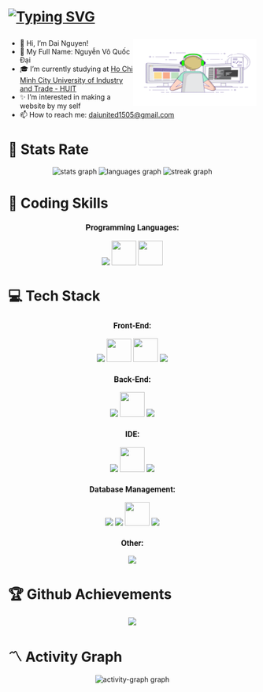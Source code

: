 <h1>

[![Typing SVG](https://readme-typing-svg.demolab.com?font=Fira+Code&weight=500&size=50&duration=2500&pause=1000&color=FF357AFF&background=FFFFFF00&width=1000&&height=100&lines=%F0%9F%8C%A0Hi+There!%F0%9F%AA%90;%F0%9F%8C%A0I'm+Dai+Nguyen!%F0%9F%AA%90;%F0%9F%8C%A0Welcome+To+My+Github+Page!%F0%9F%AA%90)](https://git.io/typing-svg)
</h1>

<!-- GIF -->
<img align="right" height="135" width="250" src="https://raw.githubusercontent.com/mikonoid/mikonoid/main/images/gifs/coder3.gif" />

- 👋 Hi, I’m Dai Nguyen!
- 🎫 My Full Name: Nguyễn Võ Quốc Đại
- 🎓 I’m currently studying at [Ho Chi Minh City University of Industry and Trade - HUIT](https://huit.edu.vn/)
- ✨ I’m interested in making a website by my self
- 📫 How to reach me: daiunited1505@gmail.com

# 🌟 Stats Rate
<div align="center">
  <img src="https://github-readme-stats.vercel.app/api?username=DaiUnited&show_icons=true&theme=radical" height="150" alt="stats graph"  />
  <img src="https://github-readme-stats.vercel.app/api/top-langs?username=DaiUnited&locale=en&hide_title=false&layout=compact&card_width=320&langs_count=5&theme=radical&hide_border=false&order=2" height="150" alt="languages graph"  />
  <img src="https://streak-stats.demolab.com?user=DaiUnited&locale=en&mode=daily&theme=radical&hide_border=false&border_radius=5&order=3" height="150" alt="streak graph"  />
</div>

# 💫 Coding Skills
<div align="center">
<h3 style="font-family: 'Roboto', sans-serif">Programming Languages:</h3>

![](https://skillicons.dev/icons?i=java&theme=light) <img src="https://upload.wikimedia.org/wikipedia/commons/b/bd/Logo_C_sharp.svg" width="50" height="50"> <img src="https://icons.veryicon.com/png/System/Colorful%20Long%20Shadow/Html%20tags.png" width="50" height="50">

</div>

# 💻 Tech Stack
<div align="center">
<h3 style="font-family: 'Roboto', sans-serif">Front-End:</h3>

![](https://skillicons.dev/icons?i=html,css) <img src="https://i.pinimg.com/originals/13/40/7c/13407c12f50f08d328800c3caef43f61.png" width="50" height="47"> <img src="https://seeklogo.com/images/B/bootstrap-framework-logo-D45BDEC73C-seeklogo.com.png" width="50" height="48"> ![](https://skillicons.dev/icons?i=tailwind) 

<h3 style="font-family: 'Roboto', sans-serif">Back-End:</h3>

![](https://skillicons.dev/icons?i=spring,hibernate) <img src="https://upload.wikimedia.org/wikipedia/commons/thumb/e/ee/.NET_Core_Logo.svg/2048px-.NET_Core_Logo.svg.png" width="50" height="50"> ![](https://skillicons.dev/icons?i=nodejs,nestjs)
<h3 style="font-family: 'Roboto', sans-serif">IDE:</h3>

![](https://skillicons.dev/icons?i=vscode,visualstudio) <img src="https://upload.wikimedia.org/wikipedia/commons/thumb/9/98/Apache_NetBeans_Logo.svg/666px-Apache_NetBeans_Logo.svg.png" width="50" height="50"> ![](https://skillicons.dev/icons?i=idea,webstorm)

<h3 style="font-family: 'Roboto', sans-serif">Database Management:</h3>

![](https://skillicons.dev/icons?i=mysql,postgres) ![](https://skillicons.dev/icons?i=mongodb) <img src="https://www.freeiconspng.com/uploads/sql-server-icon-png-8.png" width="50" height="48"> ![](https://skillicons.dev/icons?i=cassandra&theme=light)

<h3 style="font-family: 'Roboto', sans-serif">Other:</h3>

![](https://skillicons.dev/icons?i=jquery,selenium,stackoverflow,docker,git&theme=light)

</div>

# 🏆 Github Achievements
<div align="center">

![](https://github-profile-trophy.vercel.app/?username=ryo-ma&rank=SSS,SS,S,A,AA,AAA&theme=radical)
</div>

# 〽️ Activity Graph
<div align="center">
  <img src="https://github-readme-activity-graph.vercel.app/graph?username=DaiUnited&radius=35&theme=redical&area=true&order=5" height="310" alt="activity-graph graph"  />
</div>


<!---
DaiUnited/DaiUnited is a ✨ special ✨ repository because its `README.md` (this file) appears on your GitHub profile.
You can click the Preview link to take a look at your changes.
--->
